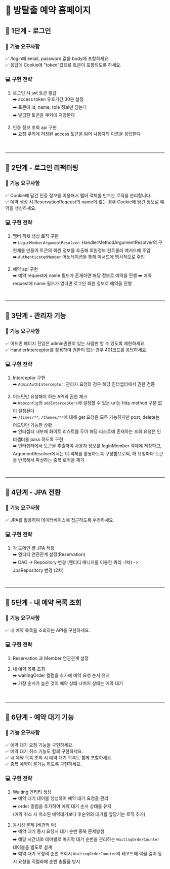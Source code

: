# 🚪 방탈출 예약 홈페이지  

## 🚀 1단계 - 로그인

### 📝 기능 요구사항
✅ /login에 email, password 값을 body에 포함하세요.  
✅ 응답에 Cookie에 "token"값으로 토큰이 포함되도록 하세요.

### 💻 구현 전략

1. 로그인 시 jwt 토큰 발급   
   ➡️ access token 유효기간 30분 설정     
   ➡️ 토큰에 id, name, role 정보만 담는다  
   ➡️ 발급한 토큰을 쿠키에 저장한다


2. 인증 정보 조회 api 구현  
   ➡️ 요청 쿠키에 저장된 access 토큰을 읽어 사용자의 이름을 응답한다 

<br>

---


## 🚀 2단계 - 로그인 리팩터링

### 📝 기능 요구사항
✅ Cookie에 담긴 인증 정보를 이용해서 멤버 객체를 만드는 로직을 분리합니다.  
✅ 예약 생성 시 ReservationReqeust의 name이 없는 경우 Cookie에 담긴 정보로 예약을 생성하세요.

### 💻 구현 전략

1. 멤버 객체 생성 로직 구현    
   ➡️ `LoginMemberArgumentResolver`: HandlerMethodArgumentResolver의 구현체를 만들어 토큰의 회원 정보를 추출해 회원정보 컨트롤러 메서드에 주입      
   ➡️ `AuthenticatedMember` 어노테이션을 통해 메서드에 명시적으로 주입


2. 예약 api 구현  
   ➡️ 예약 request에 name 필드가 존재하면 해당 정보로 예약을 진행
   ➡️ 예약 request에 name 필드가 없다면 로그인 회원 정보로 예약을 진행

<br>


---


## 🚀 3단계 - 관리자 기능

### 📝 기능 요구사항
✅ 어드민 페이지 진입은 admin권한이 있는 사람만 할 수 있도록 제한하세요.  
✅ HandlerInterceptor를 활용하여 권한이 없는 경우 401코드를 응답하세요.

### 💻 구현 전략

1. Interceptor 구현    
   ➡️ `AdminAuthInterceptor`: 관리자 요청의 경우 해당 인터셉터에서 권한 검증      


2. 어드민만 요청해야 하는 API의 권한 체크  
  ➡️ `Webconfig`의 `addInterceptors`에 설정할 수 있는 uri는 http method 구분 없이 설정된다  
  ➡️ `/times/**`, `/themes/**`에 대해 get 요청은 모두 가능하지만 post, delete는 어드민만 가능한 상황    
  ➡️ 인터셉터 내부에 화이트 리스트를 두어 해당 리스트에 존재하는 조회 요청은 인터셉터를 pass 하도록 구현  
  ➡️ 인터셉터에서 토큰을 추출하여 사용자 정보를 loginMember 객체에 저장하고, ArgumentResolver에서는 이 객체를 활용하도록 구성함으로써, 매 요청마다 토큰을 반복해서 파싱하는 중복 로직을 제거   



<br>


---
## 🚀 4단계 - JPA 전환

### 📝 기능 요구사항
✅ JPA를 활용하여 데이터베이스에 접근하도록 수정하세요.

### 💻 구현 전략

1. 각 도메인 별 JPA 적용  
   ➡️ 엔티티 연관관계 설정(Reservation)  
   ➡️ DAO -> Repository 변경 (엔티티 매니저를 이용한 쿼리 -1차) -> JpaRepository 변경 (2차)    


<br>

---

## 🚀 5단계 - 내 예약 목록 조회

### 📝 기능 요구사항
✅ 내 예약 목록을 조회하는 API를 구현하세요.

### 💻 구현 전략

1. Reservation 과 Member 연관관계 설정

2. 내 예약 목록 조회    
   ➡️ waitingOrder 컬럼을 추가해 예약 요청 순서 유지    
   ➡️ 가장 순서가 높은 것이 예약 상태 나머지 상태는 예약 대기     



<br>

---
## 🚀 6단계 - 예약 대기 기능

### 📝 기능 요구사항
✅ 예약 대기 요청 기능을 구현하세요.  
✅ 예약 대기 취소 기능도 함께 구현하세요.  
✅ 내 예약 목록 조회 시 예약 대기 목록도 함께 포함하세요.  
✅ 중복 예약이 불가능 하도록 구현하세요.  



### 💻 구현 전략

1. Waiting 엔티티 생성     
   ➡️ 예약 대기 테이블 생성하여 예약 대기 요청을 관리  
   ➡️ order 컬럼을 추가하여 예약 대기 순서 상태를 유지  
   (예약 취소 시 취소된 예약대기보다 후순위의 대기를 앞당기는 로직 추가)  


2. 동시성 문제 (비관적 락)  
   ➡️ 예약 대기 동시 요청시 대기 순번 중복 문제발생  
   ➡️ 해당 시간대와 테마별로 마지막 대기 순번을 관리하는 `WaitingOrderCounter` 테이블을 별도로 설계  
   ➡️ 예약 대기 요청의 순번 조회시 `WaitingOrderCounter`의 레코드에 락을 걸어 동시 요청을 직렬화해 순번 충돌을 방지   






